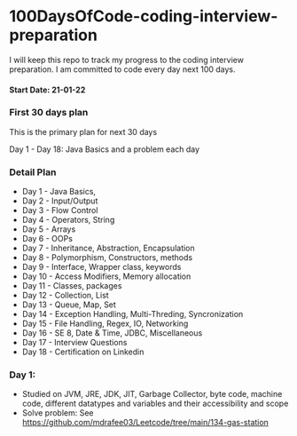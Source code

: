 # 100DaysOfCode-coding-interview-preparation
I will keep this repo to track my progress to the coding interview preparation. I am committed to code every day next 100 days.

#### Start Date: 21-01-22

### First 30 days plan
This is the primary plan for next 30 days

Day 1 - Day 18: Java Basics and a problem each day

### Detail Plan
- Day 1 - Java Basics,
- Day 2 - Input/Output
- Day 3 - Flow Control
- Day 4 - Operators, String
- Day 5 - Arrays
- Day 6 - OOPs
- Day 7 - Inheritance, Abstraction, Encapsulation
- Day 8 - Polymorphism, Constructors, methods
- Day 9 - Interface, Wrapper class, keywords
- Day 10 - Access Modifiers, Memory allocation
- Day 11 - Classes, packages
- Day 12 - Collection, List
- Day 13 - Queue, Map, Set
- Day 14 - Exception Handling, Multi-Threding, Syncronization
- Day 15 - File Handling, Regex, IO, Networking
- Day 16 - SE 8, Date & Time, JDBC, Miscellaneous
- Day 17 - Interview Questions
- Day 18 - Certification on Linkedin


### Day 1:
- Studied on JVM, JRE, JDK, JIT, Garbage Collector, byte code, machine code, different datatypes and variables and their accessibility and scope
- Solve problem: See https://github.com/mdrafee03/Leetcode/tree/main/134-gas-station
